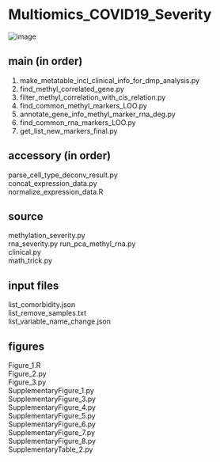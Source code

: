 # Multiomics_COVID19_Severity
![image](https://github.com/user-attachments/assets/5dc1a8ec-392f-4cfb-85bd-2cc75086e96f)

## main (in order)
1. make_metatable_incl_clinical_info_for_dmp_analysis.py  
2. find_methyl_correlated_gene.py  
3. filter_methyl_correlation_with_cis_relation.py  
4. find_common_methyl_markers_LOO.py  
5. annotate_gene_info_methyl_marker_rna_deg.py  
6. find_common_rna_markers_LOO.py  
7. get_list_new_markers_final.py  

## accessory (in order)
parse_cell_type_deconv_result.py  
concat_expression_data.py  
normalize_expression_data.R  

## source 
methylation_severity.py  
rna_severity.py
run_pca_methyl_rna.py  
clinical.py  
math_trick.py  

## input files
list_comorbidity.json  
list_remove_samples.txt  
list_variable_name_change.json  

## figures
Figure_1.R  
Figure_2.py  
Figure_3.py  
SupplementaryFigure_1.py  
SupplementaryFigure_3.py  
SupplementaryFigure_4.py  
SupplementaryFigure_5.py  
SupplementaryFigure_6.py  
SupplementaryFigure_7.py  
SupplementaryFigure_8.py  
SupplementaryTable_2.py  
